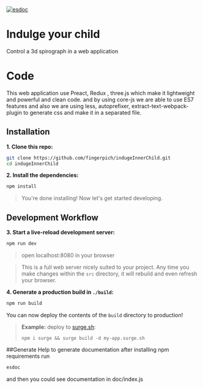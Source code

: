 [![esdoc](https://doc.esdoc.org/github.com/fingerpich/indulgeInnerChild/badge.svg)](https://doc.esdoc.org/github.com/fingerpich/indulgeInnerChild/)

# Indulge your child
Control a 3d spirograph in a web application

# Code 
This web application use Preact, Redux , three.js which make it lightweight and powerful and clean code.
and by using core-js we are able to use ES7 features
and also we are using less, autoprefixer, extract-text-webpack-plugin to generate css and make it in a separated file.


## Installation

**1. Clone this repo:**

```sh
git clone https://github.com/fingerpich/indugeInnerChild.git
cd indugeInnerChild
```

**2. Install the dependencies:**

```sh
npm install
```

> You're done installing! Now let's get started developing.



## Development Workflow


**3. Start a live-reload development server:**

```sh
npm run dev
```
> open localhost:8080 in your browser

> This is a full web server nicely suited to your project. Any time you make changes within the `src` directory, it will rebuild and even refresh your browser.


**4. Generate a production build in `./build`:**

```sh
npm run build
```

You can now deploy the contents of the `build` directory to production!

> **Example:** deploy to [surge.sh](https://surge.sh):
>
> `npm i surge && surge build -d my-app.surge.sh`

##Generate Help
to generate documentation after installing npm requirements run
```sh
esdoc
```
and  then you could  see documentation in doc/index.js
